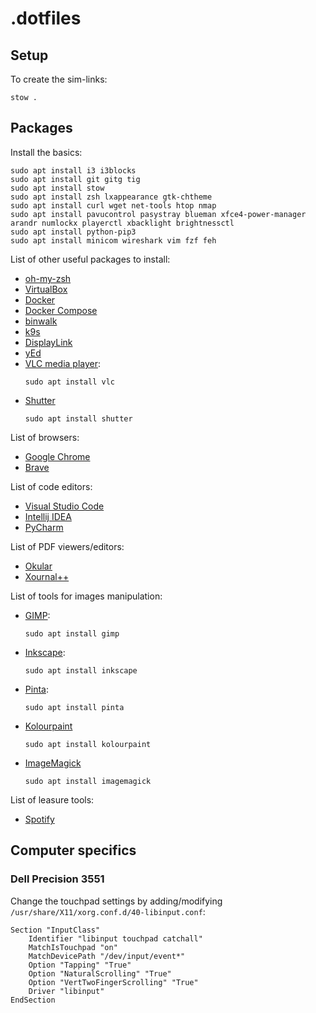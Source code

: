 # .dotfiles

## Setup

To create the sim-links:
```
stow .
```

## Packages

Install the basics:
```
sudo apt install i3 i3blocks
sudo apt install git gitg tig
sudo apt install stow
sudo apt install zsh lxappearance gtk-chtheme
sudo apt install curl wget net-tools htop nmap
sudo apt install pavucontrol pasystray blueman xfce4-power-manager arandr numlockx playerctl xbacklight brightnessctl
sudo apt install python-pip3
sudo apt install minicom wireshark vim fzf feh
```

List of other useful packages to install:
- [oh-my-zsh](https://ohmyz.sh/)
- [VirtualBox](https://www.virtualbox.org/)
- [Docker](https://docs.docker.com/engine/install/ubuntu/)
- [Docker Compose](https://docs.docker.com/compose/install/)
- [binwalk](https://github.com/ReFirmLabs/binwalk)
- [k9s](https://k9scli.io/)
- [DisplayLink](https://www.synaptics.com/products/displaylink-graphics/downloads)
- [yEd](https://www.yworks.com/products/yed)
- [VLC media player](https://www.videolan.org/vlc/):
  ```
  sudo apt install vlc
  ```
- [Shutter](https://shutter-project.org/)
  ```
  sudo apt install shutter
  ```

List of browsers:
- [Google Chrome](https://www.google.com/intl/en_uk/chrome/)
- [Brave](https://brave.com/)

List of code editors:
- [Visual Studio Code](https://code.visualstudio.com/)
- [Intellij IDEA](https://www.jetbrains.com/idea/)
- [PyCharm](https://www.jetbrains.com/pycharm/)

List of PDF viewers/editors:
- [Okular](https://okular.kde.org/)
- [Xournal++](https://xournalpp.github.io/)

List of tools for images manipulation:
- [GIMP](https://www.gimp.org/):
  ```
  sudo apt install gimp
  ```
- [Inkscape](https://inkscape.org/):
  ```
  sudo apt install inkscape
  ```
- [Pinta](https://www.pinta-project.com/):
  ```
  sudo apt install pinta
  ```
- [Kolourpaint](https://apps.kde.org/nl/kolourpaint/)
  ```
  sudo apt install kolourpaint
  ```
- [ImageMagick](https://imagemagick.org/index.php)
  ```
  sudo apt install imagemagick
  ```

List of leasure tools:
- [Spotify](https://www.spotify.com/us/download/other/)

## Computer specifics

### Dell Precision 3551

Change the touchpad settings by adding/modifying `/usr/share/X11/xorg.conf.d/40-libinput.conf`:
```
Section "InputClass"
	Identifier "libinput touchpad catchall"
	MatchIsTouchpad "on"
	MatchDevicePath "/dev/input/event*"
	Option "Tapping" "True"
	Option "NaturalScrolling" "True"
	Option "VertTwoFingerScrolling" "True"
	Driver "libinput"
EndSection
```